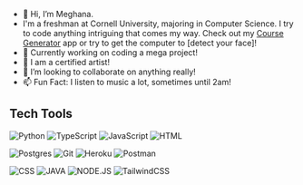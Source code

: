 - 👋 Hi, I’m Meghana.
- I'm a freshman at Cornell University, majoring in Computer Science. I try to code anything intriguing that comes my way. Check out my [Course Generator]() app or try to get the computer to [detect your face]! 
- 👀 Currently working on coding a mega project!
- 🌱 I am a certified artist!
- 💞️ I’m looking to collaborate on anything really!
- 📫 Fun Fact: I listen to music a lot, sometimes until 2am!

<!---
maggike/maggike is a ✨ special ✨ repository because its `README.md` (this file) appears on your GitHub profile.
You can click the Preview link to take a look at your changes.
--->
## Tech Tools 

<!---![Go](https://img.shields.io/badge/go-%2300ADD8.svg?style=for-the-badge&logo=go&logoColor=white)--->
![Python](https://img.shields.io/badge/python-%2314354C.svg?style=for-the-badge&logo=python&logoColor=white)
![TypeScript](https://img.shields.io/badge/TypeScript-007ACC?style=for-the-badge&logo=typescript&logoColor=white)
![JavaScript](https://img.shields.io/badge/javascript-%23323330.svg?style=for-the-badge&logo=javascript&logoColor=%23F7DF1E)
![HTML](https://img.shields.io/badge/HTML-239120?style=for-the-badge&logo=html5&logoColor=white)



![Postgres](https://img.shields.io/badge/postgres-%23316192.svg?style=for-the-badge&logo=postgresql&logoColor=white)
![Git](https://img.shields.io/badge/git-%23F05033.svg?style=for-the-badge&logo=git&logoColor=white)
![Heroku](https://img.shields.io/badge/heroku-%23430098.svg?style=for-the-badge&logo=heroku&logoColor=white)
![Postman](https://img.shields.io/badge/Postman-FF6C37?style=for-the-badge&logo=postman&logoColor=white)


![CSS](https://img.shields.io/badge/CSS-239120?&style=for-the-badge&logo=css3&logoColor=white)
![JAVA](https://img.shields.io/badge/Java-ED8B00?style=for-the-badge&logo=openjdk&logoColor=white)
![NODE.JS](https://img.shields.io/badge/Node.js-43853D?style=for-the-badge&logo=node.js&logoColor=white)
![TailwindCSS](https://img.shields.io/badge/tailwindcss-%2338B2AC.svg?style=for-the-badge&logo=tailwind-css&logoColor=white)




<!---![LaTeX](https://img.shields.io/badge/latex-%23008080.svg?style=for-the-badge&logo=latex&logoColor=white)--->

<!---![Flask](https://img.shields.io/badge/flask-%23000.svg?style=for-the-badge&logo=flask&logoColor=white)--->
<!---![Vue.js](https://img.shields.io/badge/vuejs-%2335495e.svg?style=for-the-badge&logo=vuedotjs&logoColor=%234FC08D)--->
<!---![Nuxt.js](https://img.shields.io/badge/Nuxt-black?style=for-the-badge&logo=nuxt.js&logoColor=white)--->
<!---![Svelte](https://img.shields.io/badge/svelte-%23f1413d.svg?style=for-the-badge&logo=svelte&logoColor=white)--->



<!---![Jekyll](https://img.shields.io/static/v1?style=for-the-badge&message=Jekyll&color=CC0000&logo=Jekyll&logoColor=FFFFFF&label=)--->

<!---[![Wakatime Stats](https://wakatime.com/badge/user/86d68e60-3404-43cd-94b6-e82de814439f.svg?style=for-the-badge)](https://wakatime.com/@86d68e60-3404-43cd-94b6-e82de814439f)--->
<!---[![Stars Earned](https://img.shields.io/github/stars/Destaq?affiliations=OWNER%2CCOLLABORATOR&label=STARS%20EARNED&style=for-the-badge)]---><!---(https://img.shields.io/github/stars/Destaq?affiliations=OWNER%2CCOLLABORATOR&label=STARS%20EARNED&style=for-the-badge)--->


